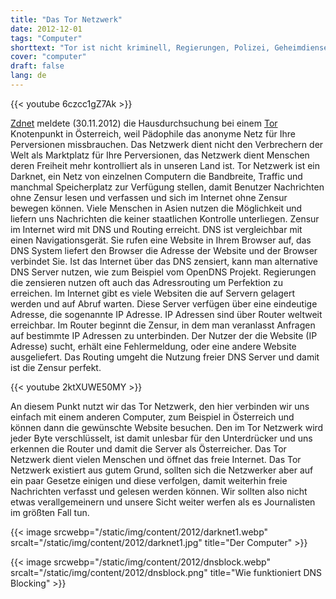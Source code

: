 ```yaml
---
title: "Das Tor Netzwerk"
date: 2012-12-01
tags: "Computer"
shorttext: "Tor ist nicht kriminell, Regierungen, Polizei, Geheimdiense, Militärs sind die kriminellen die das Volk durch Repression kriminalisieren ..."
cover: "computer"
draft: false
lang: de
---
```


{{< youtube 6czcc1gZ7Ak >}}


[Zdnet](http://www.zdnet.de/88134160/osterreich-hausdurchsuchung-bei-tor-nutzer "Österreich: Hausdurchsuchung bei TOR-Nutzer") meldete (30.11.2012) die Hausdurchsuchung bei einem [Tor](https://www.torproject.org/ "Das Tor Netzwerk Projekt") Knotenpunkt in Österreich, weil Pädophile das anonyme Netz für Ihre Perversionen missbrauchen. Das Netzwerk dient nicht den Verbrechern der Welt als Marktplatz für Ihre Perversionen, das Netzwerk dient Menschen deren Freiheit mehr kontrolliert als in unseren Land ist. Tor Netzwerk ist ein Darknet, ein Netz von einzelnen Computern die Bandbreite, Traffic und manchmal Speicherplatz zur Verfügung stellen, damit Benutzer Nachrichten ohne Zensur lesen und verfassen und sich im Internet ohne Zensur bewegen können. Viele Menschen in Asien nutzen die Möglichkeit und liefern uns Nachrichten die keiner staatlichen Kontrolle unterliegen. Zensur im Internet wird mit DNS und Routing erreicht. DNS ist vergleichbar mit einen Navigationsgerät. Sie rufen eine Website in Ihrem Browser auf, das DNS System liefert den Browser die Adresse der Website und der Browser verbindet Sie. Ist das Internet über das DNS zensiert, kann man alternative DNS Server nutzen, wie zum Beispiel vom OpenDNS Projekt. Regierungen die zensieren nutzen oft auch das Adressrouting um Perfektion zu erreichen. Im Internet gibt es viele Websiten die auf Servern gelagert werden und auf Abruf warten. Diese Server verfügen über eine eindeutige Adresse, die sogenannte IP Adresse. IP Adressen sind über Router weltweit erreichbar. Im Router beginnt die Zensur, in dem man veranlasst Anfragen auf bestimmte IP Adressen zu unterbinden. Der Nutzer der die Website (IP Adresse) sucht, erhält eine Fehlermeldung, oder eine andere Website ausgeliefert. Das Routing umgeht die Nutzung freier DNS Server und damit ist die Zensur perfekt.

{{< youtube 2ktXUWE50MY >}}

An diesem Punkt nutzt wir das Tor Netzwerk, den hier verbinden wir uns einfach mit einem anderen Computer, zum Beispiel in Österreich und können dann die gewünschte Website besuchen. Den im Tor Netzwerk wird jeder Byte verschlüsselt, ist damit unlesbar für den Unterdrücker und uns erkennen die Router und damit die Server als Österreicher. Das Tor Netzwerk dient vielen Menschen und öffnet das freie Internet. Das Tor Netzwerk existiert aus gutem Grund, sollten sich die Netzwerker aber auf ein paar Gesetze einigen und diese verfolgen, damit weiterhin freie Nachrichten verfasst und gelesen werden können. Wir sollten also nicht etwas verallgemeinern und unsere Sicht weiter werfen als es Journalisten im größten Fall tun.

{{< image srcwebp="/static/img/content/2012/darknet1.webp" srcalt="/static/img/content/2012/darknet1.jpg" title="Der Computer" >}}

{{< image srcwebp="/static/img/content/2012/dnsblock.webp" srcalt="/static/img/content/2012/dnsblock.png" title="Wie funktioniert DNS Blocking" >}}

